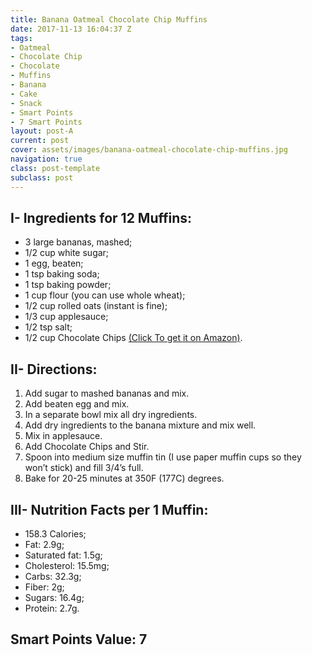 ```yaml
---
title: Banana Oatmeal Chocolate Chip Muffins
date: 2017-11-13 16:04:37 Z
tags:
- Oatmeal
- Chocolate Chip
- Chocolate
- Muffins
- Banana
- Cake
- Snack
- Smart Points
- 7 Smart Points
layout: post-A
current: post
cover: assets/images/banana-oatmeal-chocolate-chip-muffins.jpg
navigation: true
class: post-template
subclass: post
---
```


## I- Ingredients for 12 Muffins:

* 3 large bananas, mashed;
* 1/2 cup white sugar;
* 1 egg, beaten;
* 1 tsp baking soda;
* 1 tsp baking powder;
* 1 cup flour (you can use whole wheat);
* 1/2 cup rolled oats (instant is fine);
* 1/3 cup applesauce;
* 1/2 tsp salt;
* 1/2 cup Chocolate Chips <a href="https://amzn.to/2mNlyiL">(Click To get it on Amazon)</a>.

## II- Directions:

1. Add sugar to mashed bananas and mix.
1. Add beaten egg and mix.
1. In a separate bowl mix all dry ingredients.
1. Add dry ingredients to the banana mixture and mix well.
1. Mix in applesauce.
1. Add Chocolate Chips and Stir.
1. Spoon into medium size muffin tin (I use paper muffin cups so they won’t stick) and fill 3/4’s full.
1. Bake for 20-25 minutes at 350F (177C) degrees.

## III- Nutrition Facts per 1 Muffin:

* 158.3 Calories;
* Fat: 2.9g;
* Saturated fat: 1.5g;
* Cholesterol: 15.5mg;
* Carbs: 32.3g;
* Fiber: 2g;
* Sugars: 16.4g;
* Protein: 2.7g.

## Smart Points Value: 7
